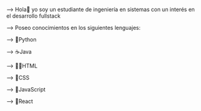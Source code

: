 --> Hola👋 yo soy un estudiante de ingeniería en sistemas con un interés en el desarrollo fullstack


--> Poseo conocimientos en los siguientes lenguajes:

--> 🐍Python


--> ☕Java


--> 🤷‍♂️HTML


--> 🦄CSS


--> 👾JavaScript


--> 🦖React

<!---
Alexsoto042/Alexsoto042
--->
